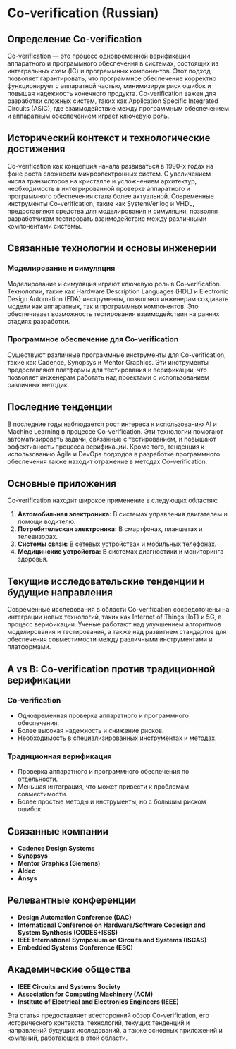 # Co-verification (Russian)

## Определение Co-verification

Co-verification — это процесс одновременной верификации аппаратного и программного обеспечения в системах, состоящих из интегральных схем (IC) и программных компонентов. Этот подход позволяет гарантировать, что программное обеспечение корректно функционирует с аппаратной частью, минимизируя риск ошибок и повышая надежность конечного продукта. Co-verification важен для разработки сложных систем, таких как Application Specific Integrated Circuits (ASIC), где взаимодействие между программным обеспечением и аппаратным обеспечением играет ключевую роль.

## Исторический контекст и технологические достижения

Co-verification как концепция начала развиваться в 1990-х годах на фоне роста сложности микроэлектронных систем. С увеличением числа транзисторов на кристалле и усложнением архитектур, необходимость в интегрированной проверке аппаратного и программного обеспечения стала более актуальной. Современные инструменты Co-verification, такие как SystemVerilog и VHDL, предоставляют средства для моделирования и симуляции, позволяя разработчикам тестировать взаимодействие между различными компонентами системы.

## Связанные технологии и основы инженерии

### Моделирование и симуляция

Моделирование и симуляция играют ключевую роль в Co-verification. Технологии, такие как Hardware Description Languages (HDL) и Electronic Design Automation (EDA) инструменты, позволяют инженерам создавать модели как аппаратных, так и программных компонентов. Это обеспечивает возможность тестирования взаимодействия на ранних стадиях разработки.

### Программное обеспечение для Co-verification

Существуют различные программные инструменты для Co-verification, такие как Cadence, Synopsys и Mentor Graphics. Эти инструменты предоставляют платформы для тестирования и верификации, что позволяет инженерам работать над проектами с использованием различных методик.

## Последние тенденции

В последние годы наблюдается рост интереса к использованию AI и Machine Learning в процессе Co-verification. Эти технологии помогают автоматизировать задачи, связанные с тестированием, и повышают эффективность процесса верификации. Кроме того, тенденция к использованию Agile и DevOps подходов в разработке программного обеспечения также находит отражение в методах Co-verification.

## Основные приложения

Co-verification находит широкое применение в следующих областях:

1. **Автомобильная электроника:** В системах управления двигателем и помощи водителю.
2. **Потребительская электроника:** В смартфонах, планшетах и телевизорах.
3. **Системы связи:** В сетевых устройствах и мобильных телефонах.
4. **Медицинские устройства:** В системах диагностики и мониторинга здоровья.

## Текущие исследовательские тенденции и будущие направления

Современные исследования в области Co-verification сосредоточены на интеграции новых технологий, таких как Internet of Things (IoT) и 5G, в процесс верификации. Ученые работают над улучшением алгоритмов моделирования и тестирования, а также над развитием стандартов для обеспечения совместимости между различными инструментами и платформами.

## A vs B: Co-verification против традиционной верификации

### Co-verification

- Одновременная проверка аппаратного и программного обеспечения.
- Более высокая надежность и снижение рисков.
- Необходимость в специализированных инструментах и методах.

### Традиционная верификация

- Проверка аппаратного и программного обеспечения по отдельности.
- Меньшая интеграция, что может привести к проблемам совместимости.
- Более простые методы и инструменты, но с большим риском ошибок.

## Связанные компании

- **Cadence Design Systems**
- **Synopsys**
- **Mentor Graphics (Siemens)**
- **Aldec**
- **Ansys**

## Релевантные конференции

- **Design Automation Conference (DAC)**
- **International Conference on Hardware/Software Codesign and System Synthesis (CODES+ISSS)**
- **IEEE International Symposium on Circuits and Systems (ISCAS)**
- **Embedded Systems Conference (ESC)**

## Академические общества

- **IEEE Circuits and Systems Society**
- **Association for Computing Machinery (ACM)**
- **Institute of Electrical and Electronics Engineers (IEEE)**

Эта статья предоставляет всесторонний обзор Co-verification, его исторического контекста, технологий, текущих тенденций и направлений будущих исследований, а также основных приложений и компаний, работающих в этой области.